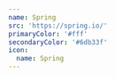 ```yaml
---
name: Spring
src: 'https://spring.io/'
primaryColor: '#fff'
secondaryColor: '#6db33f'
icon:
  name: Spring
---
```


